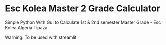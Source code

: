 # Esc Kolea Master 2 Grade Calculator
Simple Python With Gui to Calculate 1st & 2nd semester Master Grade - Esc Kolea Algeria Tipaza. 

Warning: To be used with streamlit
